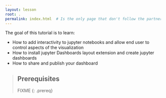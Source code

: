 ```yaml
---
layout: lesson
root: .
permalink: index.html  # Is the only page that don't follow the partner /:path/index.html
---
```


The goal of this tutorial is to learn:

- How to add interactivity to jupyter notebooks and allow end user to control aspects of the visualization
- How to install jupyter Dashboards layout extension and create jupyter dashboards
- How to share and publish your dashboard


> ## Prerequisites
>
> FIXME
{: .prereq}
